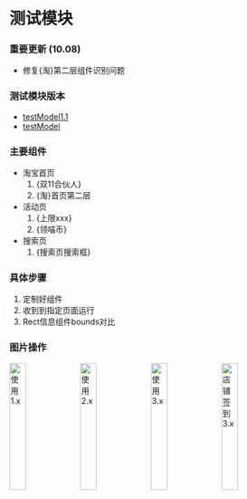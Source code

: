 # 测试模块
### 重要更新 (10.08)
* 修复{淘}第二层组件识别问题
### 测试模块版本
* [testModel1.1](./testModel1.1.js)
* [testModel](./history/testModel.js)
### 主要组件
* 淘宝首页
    1. {双11合伙人}
    2. {淘}首页第二层
* 活动页
	1. {上限xxx}
	2. {领喵币}
* 搜索页
    1. {搜索页搜索框}

### 具体步骤
1. 定制好组件
2. 收到到指定页面运行
3. Rect信息组件bounds对比

### 图片操作 
<img src="picture/use1.x.gif" alt="使用1.x" width="24%" />
<img src="picture/use2.x.gif" alt="使用2.x" width="24%" />
<img src="picture/use3.x.gif" alt="使用3.x" width="24%" />
<img src="picture/use_sign3.x.gif" alt="店铺签到3.x" width="24%" />